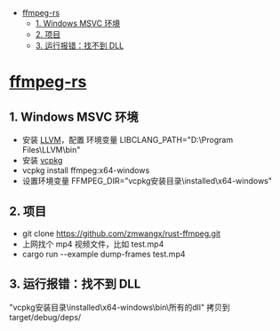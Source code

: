 - [ffmpeg-rs](#ffmpeg-rs)
  - [1. Windows MSVC 环境](#1-windows-msvc-环境)
  - [2. 项目](#2-项目)
  - [3. 运行报错：找不到 DLL](#3-运行报错找不到-dll)

# [ffmpeg-rs](https://github.com/zmwangx/rust-ffmpeg/wiki/Notes-on-building)

## 1. Windows MSVC 环境

+ 安装 [LLVM](https://releases.llvm.org/download.html)，配置 环境变量 LIBCLANG_PATH="D:\Program Files\LLVM\bin"
+ 安装 [vcpkg](https://github.com/microsoft/vcpkg/blob/master/README_zh_CN.md#%E5%BF%AB%E9%80%9F%E5%BC%80%E5%A7%8B-windows)
+ vcpkg install ffmpeg:x64-windows
+ 设置环境变量 FFMPEG_DIR="vcpkg安装目录\installed\x64-windows"

## 2. 项目

+ git clone https://github.com/zmwangx/rust-ffmpeg.git
+ 上网找个 mp4 视频文件，比如 test.mp4
+ cargo run --example dump-frames test.mp4

## 3. 运行报错：找不到 DLL

"vcpkg安装目录\installed\x64-windows\bin\所有的dll" 拷贝到 target/debug/deps/